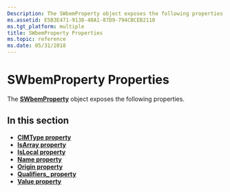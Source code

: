 ```yaml
---
Description: The SWbemProperty object exposes the following properties.
ms.assetid: E5B3E471-9138-40A1-87D9-794CBCEB2110
ms.tgt_platform: multiple
title: SWbemProperty Properties
ms.topic: reference
ms.date: 05/31/2018
---
```


# SWbemProperty Properties

The [**SWbemProperty**](swbemproperty.md) object exposes the following properties.

## In this section

-   [**CIMType property**](swbemproperty-cimtype.md)
-   [**IsArray property**](swbemproperty-isarray.md)
-   [**IsLocal property**](swbemproperty-islocal.md)
-   [**Name property**](swbemproperty-name.md)
-   [**Origin property**](swbemproperty-origin.md)
-   [**Qualifiers\_ property**](swbemproperty-qualifiers-.md)
-   [**Value property**](swbemproperty-value.md)

 

 



